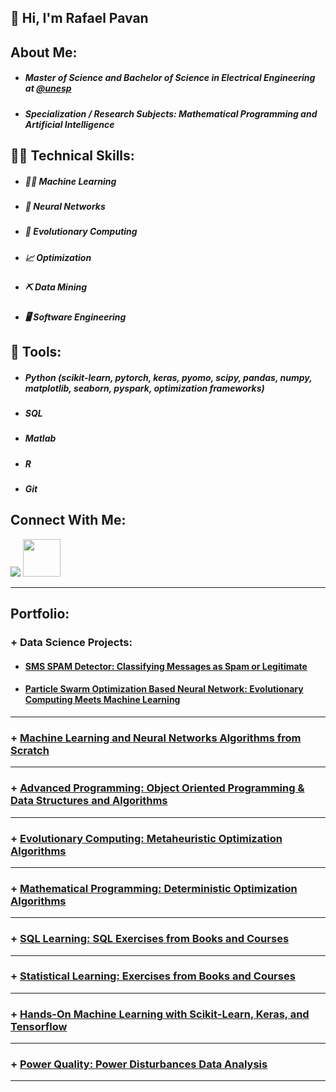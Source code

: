 <h2> 👋 Hi, I'm Rafael Pavan </h2>

## About Me:
- ##### Master of Science and Bachelor of Science in Electrical Engineering  at [@unesp](https://www2.unesp.br/)
- ##### Specialization / Research Subjects: Mathematical Programming and Artificial Intelligence

## 👨‍🔬 Technical Skills:

- ##### 👨‍💻 Machine Learning
- ##### 🧠 Neural Networks
- ##### 🧬 Evolutionary Computing
- ##### 📈 Optimization
- ##### ⛏️ Data Mining
- ##### 🖥️ Software Engineering

## 🔨 Tools:

- ##### Python (scikit-learn, pytorch, keras, pyomo, scipy, pandas, numpy, matplotlib, seaborn, pyspark, optimization frameworks)
- ##### SQL
- ##### Matlab
- ##### R 
- ##### Git


## Connect With Me: 
[<img src="https://img.shields.io/badge/linkedin-%230077B5.svg?&style=for-the-badge&logo=linkedin&logoColor=white" />](https://www.linkedin.com/in/engrafaelpavan/) <img src="https://media.giphy.com/media/LnQjpWaON8nhr21vNW/giphy.gif" width="60">

--------

## Portfolio:

### + Data Science Projects:

- #### [SMS SPAM Detector: Classifying Messages as Spam or Legitimate](https://github.com/rafaelpavan95/SPAM_Detector)
- #### [Particle Swarm Optimization Based Neural Network: Evolutionary Computing Meets Machine Learning](https://github.com/rafaelpavan95/PSO_Neural_Network)

_________________

### + [Machine Learning and Neural Networks Algorithms from Scratch](https://github.com/rafaelpavan95/MSc_MachineLearning_DataMining)

_________________

### + [Advanced Programming: Object Oriented Programming & Data Structures and Algorithms](https://github.com/rafaelpavan95/Advanced_Programming)

_________________
### + [Evolutionary Computing: Metaheuristic Optimization Algorithms](https://github.com/rafaelpavan95/Metaheuristic_Optimization)

_________________
### + [Mathematical Programming: Deterministic Optimization Algorithms](https://github.com/rafaelpavan95/Optimization_Algorithms)

_________________
### + [SQL Learning: SQL Exercises from Books and Courses](https://github.com/rafaelpavan95/SQL_Learning)


_________________
### + [Statistical Learning: Exercises from Books and Courses](https://github.com/rafaelpavan95/statistical_learning)


_________________
### + [Hands-On Machine Learning with Scikit-Learn, Keras, and Tensorflow](https://github.com/rafaelpavan95/Hands_On_Machine_Learning)


_________________
### + [Power Quality: Power Disturbances Data Analysis](https://github.com/rafaelpavan95/Power_Quality)

____
